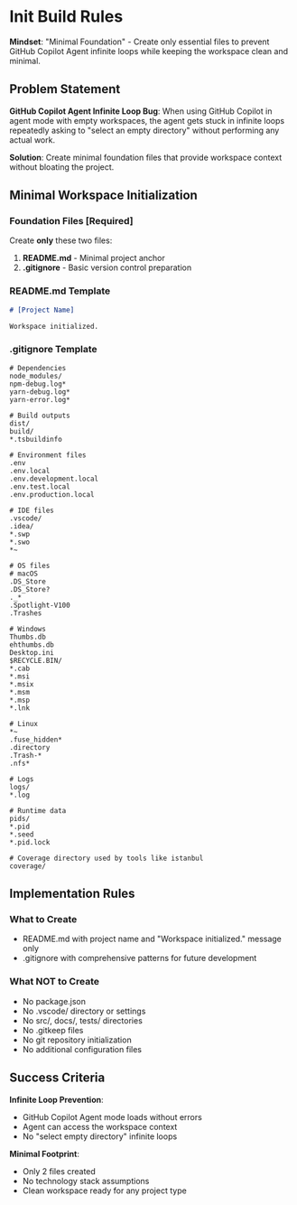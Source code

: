 # Init Build Rules

**Mindset**: "Minimal Foundation" - Create only essential files to prevent GitHub Copilot Agent infinite loops while keeping the workspace clean and minimal.

## Problem Statement

**GitHub Copilot Agent Infinite Loop Bug**: When using GitHub Copilot in agent mode with empty workspaces, the agent gets stuck in infinite loops repeatedly asking to "select an empty directory" without performing any actual work.

**Solution**: Create minimal foundation files that provide workspace context without bloating the project.

## Minimal Workspace Initialization

### **Foundation Files [Required]**

Create **only** these two files:

1. **README.md** - Minimal project anchor
2. **.gitignore** - Basic version control preparation

### **README.md Template**
```markdown
# [Project Name]

Workspace initialized.
```

### **.gitignore Template**
```gitignore
# Dependencies
node_modules/
npm-debug.log*
yarn-debug.log*
yarn-error.log*

# Build outputs
dist/
build/
*.tsbuildinfo

# Environment files
.env
.env.local
.env.development.local
.env.test.local
.env.production.local

# IDE files
.vscode/
.idea/
*.swp
*.swo
*~

# OS files
# macOS
.DS_Store
.DS_Store?
._*
.Spotlight-V100
.Trashes

# Windows
Thumbs.db
ehthumbs.db
Desktop.ini
$RECYCLE.BIN/
*.cab
*.msi
*.msix
*.msm
*.msp
*.lnk

# Linux
*~
.fuse_hidden*
.directory
.Trash-*
.nfs*

# Logs
logs/
*.log

# Runtime data
pids/
*.pid
*.seed
*.pid.lock

# Coverage directory used by tools like istanbul
coverage/
```

## Implementation Rules

### **What to Create**
- README.md with project name and "Workspace initialized." message only
- .gitignore with comprehensive patterns for future development

### **What NOT to Create**
- No package.json
- No .vscode/ directory or settings
- No src/, docs/, tests/ directories
- No .gitkeep files
- No git repository initialization
- No additional configuration files

## Success Criteria

**Infinite Loop Prevention**:
- GitHub Copilot Agent mode loads without errors
- Agent can access the workspace context
- No "select empty directory" infinite loops

**Minimal Footprint**:
- Only 2 files created
- No technology stack assumptions
- Clean workspace ready for any project type
